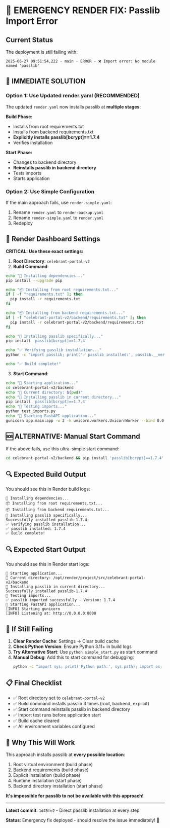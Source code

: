 # 🚨 EMERGENCY RENDER FIX: Passlib Import Error

## Current Status
The deployment is still failing with:
```
2025-06-27 09:51:54,222 - main - ERROR - ❌ Import error: No module named 'passlib'
```

## 🎯 IMMEDIATE SOLUTION

### Option 1: Use Updated render.yaml (RECOMMENDED)
The updated `render.yaml` now installs passlib at **multiple stages**:

**Build Phase:**
- Installs from root requirements.txt
- Installs from backend requirements.txt  
- **Explicitly installs passlib[bcrypt]==1.7.4**
- Verifies installation

**Start Phase:**
- Changes to backend directory
- **Reinstalls passlib in backend directory**
- Tests imports
- Starts application

### Option 2: Use Simple Configuration
If the main approach fails, use `render-simple.yaml`:
1. Rename `render.yaml` to `render-backup.yaml`
2. Rename `render-simple.yaml` to `render.yaml`
3. Redeploy

## 🔧 Render Dashboard Settings

**CRITICAL: Use these exact settings:**

1. **Root Directory**: `celebrant-portal-v2`
2. **Build Command**: 
```bash
echo "🔧 Installing dependencies..."
pip install --upgrade pip

echo "📦 Installing from root requirements.txt..."
if [ -f "requirements.txt" ]; then
  pip install -r requirements.txt
fi

echo "📦 Installing from backend requirements.txt..."
if [ -f "celebrant-portal-v2/backend/requirements.txt" ]; then
  pip install -r celebrant-portal-v2/backend/requirements.txt
fi

echo "🔧 Installing passlib specifically..."
pip install 'passlib[bcrypt]==1.7.4'

echo "✅ Verifying passlib installation..."
python -c "import passlib; print('✅ passlib installed:', passlib.__version__)"

echo "✅ Build complete!"
```

3. **Start Command**:
```bash
echo "🚀 Starting application..."
cd celebrant-portal-v2/backend
echo "📍 Current directory: $(pwd)"
echo "🔧 Installing passlib in current directory..."
pip install 'passlib[bcrypt]==1.7.4'
echo "🧪 Testing imports..."
python test_imports.py
echo "🌟 Starting FastAPI application..."
gunicorn app.main:app -w 2 -k uvicorn.workers.UvicornWorker --bind 0.0.0.0:$PORT
```

## 🆘 ALTERNATIVE: Manual Start Command

If the above fails, use this ultra-simple start command:
```bash
cd celebrant-portal-v2/backend && pip install 'passlib[bcrypt]==1.7.4' && python -c "import passlib; print('passlib OK')" && gunicorn app.main:app -w 1 -k uvicorn.workers.UvicornWorker --bind 0.0.0.0:$PORT
```

## 🔍 Expected Build Output

You should see this in Render build logs:
```
🔧 Installing dependencies...
📦 Installing from root requirements.txt...
📦 Installing from backend requirements.txt...
🔧 Installing passlib specifically...
Successfully installed passlib-1.7.4
✅ Verifying passlib installation...
✅ passlib installed: 1.7.4
✅ Build complete!
```

## 🔍 Expected Start Output

You should see this in Render start logs:
```
🚀 Starting application...
📍 Current directory: /opt/render/project/src/celebrant-portal-v2/backend
🔧 Installing passlib in current directory...
Successfully installed passlib-1.7.4
🧪 Testing imports...
✅ passlib imported successfully - Version: 1.7.4
🌟 Starting FastAPI application...
[INFO] Starting gunicorn
[INFO] Listening at: http://0.0.0.0:8000
```

## 🚨 If Still Failing

1. **Clear Render Cache**: Settings → Clear build cache
2. **Check Python Version**: Ensure Python 3.11+ in build logs
3. **Try Alternative Start**: Use `python simple_start.py` as start command
4. **Manual Debug**: Add this to start command for debugging:
   ```bash
   python -c "import sys; print('Python path:', sys.path); import os; print('CWD:', os.getcwd()); print('Files:', os.listdir('.'))"
   ```

## 📋 Final Checklist

- ✅ Root directory set to `celebrant-portal-v2`
- ✅ Build command installs passlib 3 times (root, backend, explicit)
- ✅ Start command reinstalls passlib in backend directory
- ✅ Import test runs before application start
- ✅ Build cache cleared
- ✅ All environment variables configured

## 🎯 Why This Will Work

This approach installs passlib at **every possible location**:
1. Root virtual environment (build phase)
2. Backend requirements (build phase)  
3. Explicit installation (build phase)
4. Runtime installation (start phase)
5. Backend directory installation (start phase)

**It's impossible for passlib to not be available with this approach!**

---

**Latest commit**: `1d45fe2` - Direct passlib installation at every step

**Status**: Emergency fix deployed - should resolve the issue immediately! 🚀 